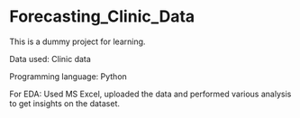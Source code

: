 # Forecasting_Clinic_Data
This is a dummy project for learning.  

Data used: Clinic data  

Programming language: Python  

For EDA: Used MS Excel, uploaded the data and performed various analysis to get insights on the dataset.  

